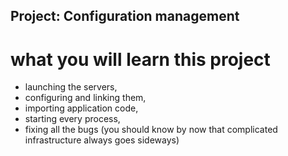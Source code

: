 ## Project: Configuration management

# what you will learn this project

* launching the servers, 
* configuring and linking them, 
* importing application code, 
* starting every process, 
* fixing all the bugs (you should know by now that complicated infrastructure always goes sideways)
